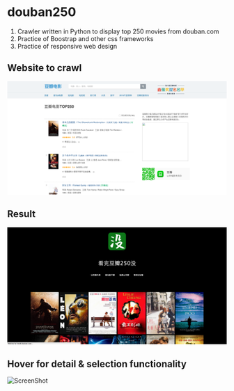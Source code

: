 # douban250
1. Crawler written in Python to display top 250 movies from douban.com
2. Practice of Boostrap and other css frameworks
3. Practice of responsive web design

Website to crawl
-----------------

![ScreenShot](Screen_Shot_1.png?raw=true "douban.com")

Result
-----------------

![ScreenShot](Screen_Shot_2.png?raw=true "generated website 1")

Hover for detail & selection functionality
-----------------

![ScreenShot](Screen_Shot_3.png?raw=true "generated website 2")



